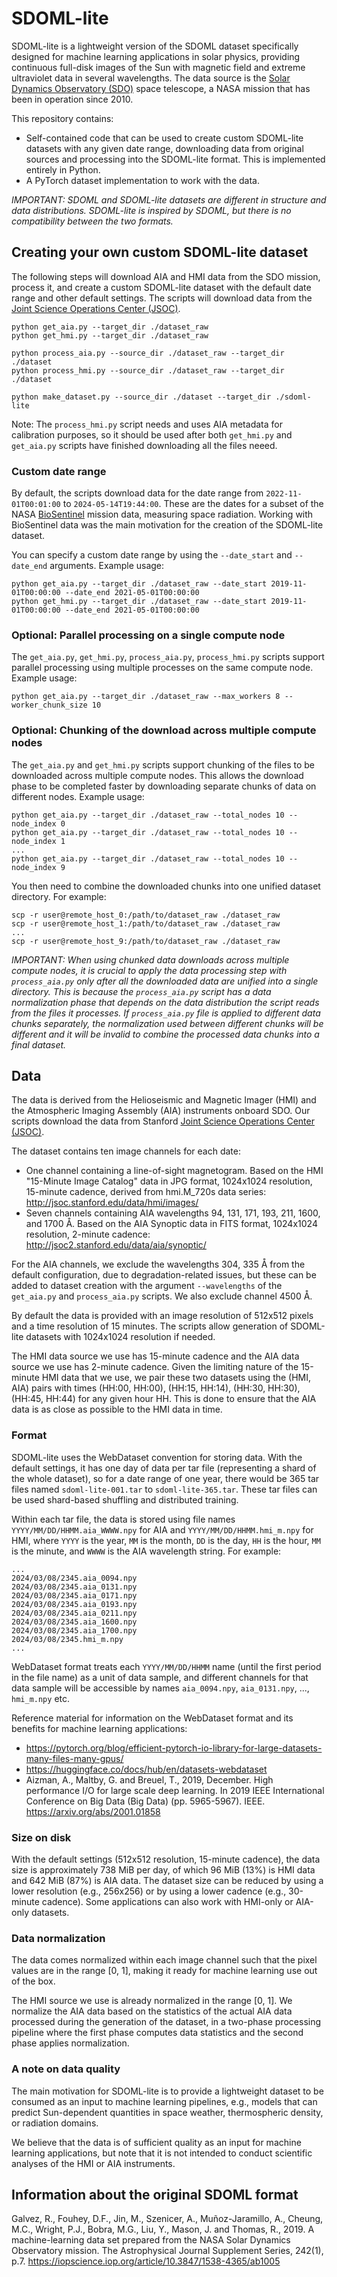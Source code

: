 # SDOML-lite

SDOML-lite is a lightweight version of the SDOML dataset specifically designed for machine learning applications in solar physics, providing continuous full-disk images of the Sun with magnetic field and extreme ultraviolet data in several wavelengths. The data source is the [Solar Dynamics Observatory (SDO)](https://sdo.gsfc.nasa.gov/) space telescope, a NASA mission that has been in operation since 2010.

This repository contains:

- Self-contained code that can be used to create custom SDOML-lite datasets with any given date range, downloading data from original sources and processing into the SDOML-lite format. This is implemented entirely in Python.
- A PyTorch dataset implementation to work with the data.

*IMPORTANT: SDOML and SDOML-lite datasets are different in structure and data distributions. SDOML-lite is inspired by SDOML, but there is no compatibility between the two formats.*

## Creating your own custom SDOML-lite dataset

The following steps will download AIA and HMI data from the SDO mission, process it, and create a custom SDOML-lite dataset with the default date range and other default settings. The scripts will download data from the [Joint Science Operations Center (JSOC)](http://jsoc.stanford.edu/).

```
python get_aia.py --target_dir ./dataset_raw
python get_hmi.py --target_dir ./dataset_raw

python process_aia.py --source_dir ./dataset_raw --target_dir ./dataset
python process_hmi.py --source_dir ./dataset_raw --target_dir ./dataset

python make_dataset.py --source_dir ./dataset --target_dir ./sdoml-lite
```
Note: The `process_hmi.py` script needs and uses AIA metadata for calibration purposes, so it should be used after both `get_hmi.py` and `get_aia.py` scripts have finished downloading all the files neeed.

### Custom date range

By default, the scripts download data for the date range from `2022-11-01T00:01:00` to `2024-05-14T19:44:00`. These are the dates for a subset of the NASA [BioSentinel](https://www.nasa.gov/centers-and-facilities/ames/what-is-biosentinel/) mission data, measuring space radiation. Working with BioSentinel data was the main motivation for the creation of the SDOML-lite dataset.

 You can specify a custom date range by using the `--date_start` and `--date_end` arguments. Example usage:
```
python get_aia.py --target_dir ./dataset_raw --date_start 2019-11-01T00:00:00 --date_end 2021-05-01T00:00:00
python get_hmi.py --target_dir ./dataset_raw --date_start 2019-11-01T00:00:00 --date_end 2021-05-01T00:00:00
```

### Optional: Parallel processing on a single compute node

The `get_aia.py`, `get_hmi.py`, `process_aia.py`, `process_hmi.py` scripts support parallel processing using multiple processes on the same compute node. Example usage:
```
python get_aia.py --target_dir ./dataset_raw --max_workers 8 --worker_chunk_size 10
```


### Optional: Chunking of the download across multiple compute nodes
The `get_aia.py` and `get_hmi.py` scripts support chunking of the files to be downloaded across multiple compute nodes. This allows the download phase to be completed faster by downloading separate chunks of data on different nodes. Example usage:
```
python get_aia.py --target_dir ./dataset_raw --total_nodes 10 --node_index 0
python get_aia.py --target_dir ./dataset_raw --total_nodes 10 --node_index 1
...
python get_aia.py --target_dir ./dataset_raw --total_nodes 10 --node_index 9
```

You then need to combine the downloaded chunks into one unified dataset directory. For example:
```
scp -r user@remote_host_0:/path/to/dataset_raw ./dataset_raw
scp -r user@remote_host_1:/path/to/dataset_raw ./dataset_raw
...
scp -r user@remote_host_9:/path/to/dataset_raw ./dataset_raw
```

*IMPORTANT: When using chunked data downloads across multiple compute nodes, it is crucial to apply the data processing step with `process_aia.py` only after all the downloaded data are unified into a single directory. This is because the `process_aia.py` script has a data normalization phase that depends on the data distribution the script reads from the files it processes. If `process_aia.py` file is applied to different data chunks separately, the normalization used between different chunks will be different and it will be invalid to combine the processed data chunks into a final dataset.*

## Data

The data is derived from the Helioseismic and Magnetic Imager (HMI) and the Atmospheric Imaging Assembly (AIA) instruments onboard SDO. Our scripts download the data from Stanford [Joint Science Operations Center (JSOC)](http://jsoc.stanford.edu/).

The dataset contains ten image channels for each date:
- One channel containing a line-of-sight magnetogram. Based on the HMI "15-Minute Image Catalog" data in JPG format, 1024x1024 resolution, 15-minute cadence, derived from hmi.M_720s data series: http://jsoc.stanford.edu/data/hmi/images/
- Seven channels containing AIA wavelengths 94, 131, 171, 193, 211, 1600, and 1700 Å. Based on the AIA Synoptic data in FITS format, 1024x1024 resolution, 2-minute cadence: http://jsoc2.stanford.edu/data/aia/synoptic/

For the AIA channels, we exclude the wavelengths 304, 335 Å from the default configuration, due to degradation-related issues, but these can be added to dataset creation with the argument `--wavelengths` of the `get_aia.py` and `process_aia.py` scripts. We also exclude channel 4500 Å.

By default the data is provided with an image resolution of 512x512 pixels and a time resolution of 15 minutes. The scripts allow generation of SDOML-lite datasets with 1024x1024 resolution if needed.

The HMI data source we use has 15-minute cadence and the AIA data source we use has 2-minute cadence. Given the limiting nature of the 15-minute HMI data that we use, we pair these two datasets using the (HMI, AIA) pairs with times (HH:00, HH:00), (HH:15, HH:14), (HH:30, HH:30), (HH:45, HH:44) for any given hour HH. This is done to ensure that the AIA data is as close as possible to the HMI data in time.

### Format

SDOML-lite uses the WebDataset convention for storing data. With the default settings, it has one day of data per tar file (representing a shard of the whole dataset), so for a date range of one year, there would be 365 tar files named `sdoml-lite-001.tar` to `sdoml-lite-365.tar`. These tar files can be used shard-based shuffling and distributed training.

Within each tar file, the data is stored using file names `YYYY/MM/DD/HHMM.aia_WWWW.npy` for AIA and `YYYY/MM/DD/HHMM.hmi_m.npy` for HMI, where `YYYY` is the year, `MM` is the month, `DD` is the day, `HH` is the hour, `MM` is the minute, and `WWWW` is the AIA wavelength string. For example:
```
...
2024/03/08/2345.aia_0094.npy
2024/03/08/2345.aia_0131.npy
2024/03/08/2345.aia_0171.npy
2024/03/08/2345.aia_0193.npy
2024/03/08/2345.aia_0211.npy
2024/03/08/2345.aia_1600.npy
2024/03/08/2345.aia_1700.npy
2024/03/08/2345.hmi_m.npy
...
```

WebDataset format treats each `YYYY/MM/DD/HHMM` name (until the first period in the file name) as a unit of data sample, and different channels for that data sample will be accessible by names `aia_0094.npy`, `aia_0131.npy`, ..., `hmi_m.npy` etc.

Reference material for information on the WebDataset format and its benefits for machine learning applications:
- https://pytorch.org/blog/efficient-pytorch-io-library-for-large-datasets-many-files-many-gpus/
- https://huggingface.co/docs/hub/en/datasets-webdataset
- Aizman, A., Maltby, G. and Breuel, T., 2019, December. High performance I/O for large scale deep learning. In 2019 IEEE International Conference on Big Data (Big Data) (pp. 5965-5967). IEEE. https://arxiv.org/abs/2001.01858

### Size on disk

With the default settings (512x512 resolution, 15-minute cadence), the data size is approximately 738 MiB per day, of which 96 MiB (13%) is HMI data and 642 MiB (87%) is AIA data. The dataset size can be reduced by using a lower resolution (e.g., 256x256) or by using a lower cadence (e.g., 30-minute cadence). Some applications can also work with HMI-only or AIA-only datasets.

### Data normalization

The data comes normalized within each image channel such that the pixel values are in the range [0, 1], making it ready for machine learning use out of the box. 

The HMI source we use is already normalized in the range [0, 1]. We normalize the AIA data based on the statistics of the actual AIA data processed during the generation of the dataset, in a two-phase processing pipeline where the first phase computes data statistics and the second phase applies normalization.

### A note on data quality

The main motivation for SDOML-lite is to provide a lightweight dataset to be consumed as an input to machine learning pipelines, e.g., models that can predict Sun-dependent quantities in space weather, thermospheric density, or radiation domains. 

We believe that the data is of sufficient quality as an input for machine learning applications, but note that it is not intended to conduct scientific analyses of the HMI or AIA instruments.

## Information about the original SDOML format

Galvez, R., Fouhey, D.F., Jin, M., Szenicer, A., Muñoz-Jaramillo, A., Cheung, M.C., Wright, P.J., Bobra, M.G., Liu, Y., Mason, J. and Thomas, R., 2019. A machine-learning data set prepared from the NASA Solar Dynamics Observatory mission. The Astrophysical Journal Supplement Series, 242(1), p.7. https://iopscience.iop.org/article/10.3847/1538-4365/ab1005
